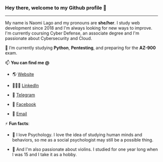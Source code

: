 ### Hey there, welcome to my Github profile 👋

****

My name is Naomi Lago and my pronouns are **she/her**. I study web development since 2018 and I'm always looking for new ways to improve. I'm currently coursing Cyber Defense, an associate degree and I'm passionate about Cybersecurity and Cloud.

🌱 I’m currently studying **Python**, **Pentesting**, and preparing for the **AZ-900** exam.

📫 **You can find me @**

  - 🌎 [Website](https://naomilago.netlify.com/)

  - 👩🏼‍💻 [LinkedIn](https://www.linkedin.com/in/naomilag0)

  - 💬 [Telegram](https://t.me/naomilago)
  
  - 👥 [Facebook](https://www.facebook.com/naomilago0)
  
  - 📩 [Email](mailto:contato.naomilago@gmail.com)

⚡ **Fun facts**:

- 🧠 I love Psychology. I love the idea of studying human minds and behaviors, so me as a social psychologist may still be a possible thing.

- 🎻 And I'm also passionate about violins. I studied for one year long when I was 15 and I take it as a hobby.
